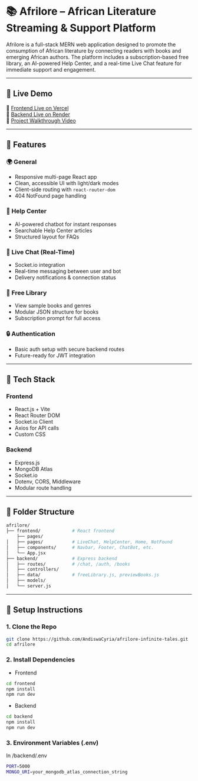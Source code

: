 # 📚 Afrilore – African Literature Streaming & Support Platform

Afrilore is a full-stack MERN web application designed to promote the consumption of African literature by connecting readers with books and emerging African authors. The platform includes a subscription-based free library, an AI-powered Help Center, and a real-time Live Chat feature for immediate support and engagement.

---

## 🚀 Live Demo

🔗 [Frontend Live on Vercel](https://afrilore-infinite-tales.vercel.app/)  
🔗 [Backend Live on Render](https://afrilore-infinite-tales.onrender.com/)  
📝 [Project Walkthrough Video](https://www.loom.com/share/cd54114724a6440e97cde219dfa1f1a1?sid=81b6dc9c-bace-46a6-81f7-e6362b0c2d3a)

---

## 📌 Features

### 🌍 General
- Responsive multi-page React app
- Clean, accessible UI with light/dark modes
- Client-side routing with `react-router-dom`
- 404 NotFound page handling

### 🧠 Help Center
- AI-powered chatbot for instant responses
- Searchable Help Center articles
- Structured layout for FAQs

### 💬 Live Chat (Real-Time)
- Socket.io integration
- Real-time messaging between user and bot
- Delivery notifications & connection status

### 📖 Free Library
- View sample books and genres
- Modular JSON structure for books
- Subscription prompt for full access

### 🔒 Authentication
- Basic auth setup with secure backend routes
- Future-ready for JWT integration

---

## 🧱 Tech Stack

### Frontend
- React.js + Vite
- React Router DOM
- Socket.io Client
- Axios for API calls
- Custom CSS

### Backend
- Express.js
- MongoDB Atlas
- Socket.io
- Dotenv, CORS, Middleware
- Modular route handling

---

## 📂 Folder Structure

```bash
afrilore/
├── frontend/            # React frontend 
    ├── pages/
│   ├── pages/           # LiveChat, HelpCenter, Home, NotFound
│   ├── components/      # Navbar, Footer, ChatBot, etc.
│   └── App.jsx
├── backend/             # Express backend
│   ├── routes/          # /chat, /auth, /books
│   ├── controllers/
│   ├── data/            # freeLibrary.js, previewBooks.js
│   ├── models/
│   └── server.js
```

---

## 🔧 Setup Instructions

### 1. Clone the Repo
```bash 
git clone https://github.com/AndiswaCyria/afrilore-infinite-tales.git
cd afrilore
```

### 2. Install Dependencies
- Frontend 
```bash
cd frontend
npm install
npm run dev
```

- Backend 
```bash
cd backend
npm install
npm run dev
```

### 3. Environment Variables (.env)
In /backend/.env 
```bash
PORT=5000
MONGO_URI=your_mongodb_atlas_connection_string
```
